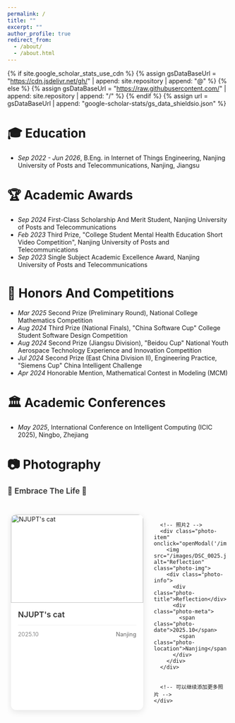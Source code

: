 ```yaml
---
permalink: /
title: ""
excerpt: ""
author_profile: true
redirect_from: 
  - /about/
  - /about.html
---
```


{% if site.google_scholar_stats_use_cdn %}
{% assign gsDataBaseUrl = "https://cdn.jsdelivr.net/gh/" | append: site.repository | append: "@" %}
{% else %}
{% assign gsDataBaseUrl = "https://raw.githubusercontent.com/" | append: site.repository | append: "/" %}
{% endif %}
{% assign url = gsDataBaseUrl | append: "google-scholar-stats/gs_data_shieldsio.json" %}

<span class='anchor' id='education'></span>

# 🎓 Education
- *Sep 2022 - Jun 2026*, <a href="https://www.njupt.edu.cn/"></a> B.Eng. in Internet of Things Engineering, Nanjing University of Posts and Telecommunications, Nanjing, Jiangsu

<span class='anchor' id='academic-awards'></span>

# 🏆 Academic Awards
- *Sep 2024* First-Class Scholarship And Merit Student, Nanjing University of Posts and Telecommunications
- *Feb 2023* Third Prize, "College Student Mental Health Education Short Video Competition", Nanjing University of Posts and Telecommunications
- *Sep 2023* Single Subject Academic Excellence Award, Nanjing University of Posts and Telecommunications

<span class='anchor' id='honors-awards'></span>

# 🏅 Honors And Competitions
- *Mar 2025* Second Prize (Preliminary Round), National College Mathematics Competition
- *Aug 2024* Third Prize (National Finals), "China Software Cup" College Student Software Design Competition
- *Aug 2024* Second Prize (Jiangsu Division), "Beidou Cup" National Youth Aerospace Technology Experience and Innovation Competition
- *Jul 2024* Second Prize (East China Division II), Engineering Practice, "Siemens Cup" China Intelligent Challenge
- *Apr 2024* Honorable Mention, Mathematical Contest in Modeling (MCM)

<span class='anchor' id='academic-conferences'></span>

# 🏛️ Academic Conferences
- *May 2025*, International Conference on Intelligent Computing (ICIC 2025), Ningbo, Zhejiang

<span class='anchor' id='photo'></span>

# 📷 Photography

<style>
.photography-section {
  margin: 0.5rem 0;
}

.photo-carousel-container {
  position: relative;
  margin: 0.5rem 0;
}

.photo-carousel {
  display: flex;
  gap: 1.5rem;
  overflow-x: auto;
  scroll-behavior: smooth;
  padding: 1rem 0.5rem;
  scrollbar-width: thin;
  scrollbar-color: #ccc transparent;
}

.photo-carousel::-webkit-scrollbar {
  height: 6px;
}

.photo-carousel::-webkit-scrollbar-track {
  background: #f1f1f1;
  border-radius: 3px;
}

.photo-carousel::-webkit-scrollbar-thumb {
  background: #ccc;
  border-radius: 3px;
}

.photo-carousel::-webkit-scrollbar-thumb:hover {
  background: #999;
}

.photo-item {
  flex: 0 0 300px;
  border-radius: 12px;
  overflow: hidden;
  box-shadow: 0 4px 15px rgba(0,0,0,0.1);
  transition: all 0.3s ease;
  background: white;
  cursor: pointer;
}

.photo-item:hover {
  transform: translateY(-5px);
  box-shadow: 0 8px 25px rgba(0,0,0,0.15);
}

.photo-img {
  width: 100%;
  height: 200px;
  object-fit: cover;
  transition: transform 0.3s ease;
}

.photo-item:hover .photo-img {
  transform: scale(1.05);
}

.photo-info {
  padding: 1rem;
  background: white;
}

.photo-title {
  font-weight: 600;
  color: #333;
  margin-bottom: 0.5rem;
  font-size: 1.1rem;
}

.photo-meta {
  display: flex;
  justify-content: space-between;
  align-items: center;
  margin-top: 0.8rem;
  padding-top: 0.8rem;
  border-top: 1px solid #f0f0f0;
}

.photo-date {
  color: #888;
  font-size: 0.8rem;
}

.photo-location {
  color: #666;
  font-size: 0.8rem;
}

.carousel-nav {
  display: flex;
  justify-content: center;
  gap: 1rem;
  margin-top: 1rem;
}

.nav-btn {
  background: linear-gradient(135deg, #667eea, #764ba2);
  color: white;
  border: none;
  padding: 0.5rem 1rem;
  border-radius: 20px;
  cursor: pointer;
  transition: all 0.3s ease;
  font-size: 0.9rem;
}

.nav-btn:hover {
  transform: translateY(-2px);
  box-shadow: 0 5px 15px rgba(102, 126, 234, 0.4);
}

.nav-btn:disabled {
  background: #ccc;
  cursor: not-allowed;
  transform: none;
  box-shadow: none;
}

/* 模态框样式 */
.modal {
  display: none;
  position: fixed;
  z-index: 1000;
  left: 0;
  top: 0;
  width: 100%;
  height: 100%;
  background-color: rgba(0,0,0,0.9);
  animation: fadeIn 0.3s ease;
}

.modal-content {
  position: absolute;
  margin: auto;
  display: block;
  max-width: 90vw;
  max-height: 90vh;
  top: 50%;
  left: 50%;
  transform: translate(-50%, -50%);
  animation: zoomIn 0.3s ease;
  object-fit: contain;
}

@keyframes fadeIn {
  from { opacity: 0; }
  to { opacity: 1; }
}

@keyframes zoomIn {
  from { transform: translateY(-50%) scale(0.8); }
  to { transform: translateY(-50%) scale(1); }
}

.close {
  position: absolute;
  top: 15px;
  right: 35px;
  color: #fff;
  font-size: 40px;
  font-weight: bold;
  cursor: pointer;
  z-index: 1001;
}

.close:hover {
  color: #ccc;
}

.photo-counter {
  text-align: center;
  color: #666;
  font-size: 0.9rem;
  margin-top: 0.5rem;
}
.photo-intro {
  font-weight: 600;
  font-size: 1.1rem;
  color: #333;
  margin-bottom: 1.5rem;
  line-height: 1.5;
}
</style>

<p class="photo-intro">
  🫶 Embrace The Life 🫶
</p>
<div class="photography-section">
  <div class="">
    <div class="photo-carousel" id="photoCarousel">
      <!-- 照片1 -->
      <div class="photo-item" onclick="openModal('/images/DSC_0066.jpg')">
        <img src="/images/DSC_0066.jpg" alt="NJUPT's cat" class="photo-img">
        <div class="photo-info">
          <div class="photo-title">NJUPT's cat</div>
          <div class="photo-meta">
            <span class="photo-date">2025.10</span>
            <span class="photo-location">Nanjing</span>
          </div>
        </div>
      </div>

      <!-- 照片2 -->
      <div class="photo-item" onclick="openModal('/images/DSC_0025.jpg')">
        <img src="/images/DSC_0025.jpg" alt="Reflection" class="photo-img">
        <div class="photo-info">
          <div class="photo-title">Reflection</div>
          <div class="photo-meta">
            <span class="photo-date">2025.10</span>
            <span class="photo-location">Nanjing</span>
          </div>
        </div>
      </div>


      <!-- 可以继续添加更多照片 -->
    </div>

  </div>
</div>

<!-- 图片模态框 -->
<div id="imageModal" class="modal">
  <span class="close" onclick="closeModal()">&times;</span>
  <img class="modal-content" id="modalImage">
</div>

<script>
let currentScroll = 0;
const carousel = document.getElementById('photoCarousel');
const photoItems = document.querySelectorAll('.photo-item');
const itemWidth = 300 + 24; // 300px width + 24px gap
const visibleItems = 3;
const totalItems = photoItems.length;

function updateCounter() {
  const start = Math.floor(currentScroll / itemWidth) + 1;
  const end = Math.min(start + visibleItems - 1, totalItems);
  document.getElementById('photoCounter').textContent = `${start}-${end} of ${totalItems}`;
}

function scrollCarousel(direction) {
  const maxScroll = (totalItems - visibleItems) * itemWidth;
  
  currentScroll += direction * itemWidth * visibleItems;
  currentScroll = Math.max(0, Math.min(currentScroll, maxScroll));
  
  carousel.scrollTo({
    left: currentScroll,
    behavior: 'smooth'
  });
  
  updateCounter();
}

// 打开模态框
function openModal(src) {
  const modal = document.getElementById('imageModal');
  const modalImg = document.getElementById('modalImage');
  modal.style.display = 'block';
  modalImg.src = src;
}

// 关闭模态框
function closeModal() {
  document.getElementById('imageModal').style.display = 'none';
}

// 点击模态框背景关闭
document.getElementById('imageModal').addEventListener('click', function(e) {
  if (e.target === this) {
    closeModal();
  }
});

// ESC键关闭
document.addEventListener('keydown', function(e) {
  if (e.key === 'Escape') {
    closeModal();
  }
});

// 初始化计数器
updateCounter();

// 监听滚动事件（用户手动滚动时更新计数器）
carousel.addEventListener('scroll', function() {
  currentScroll = carousel.scrollLeft;
  updateCounter();
});
</script>




